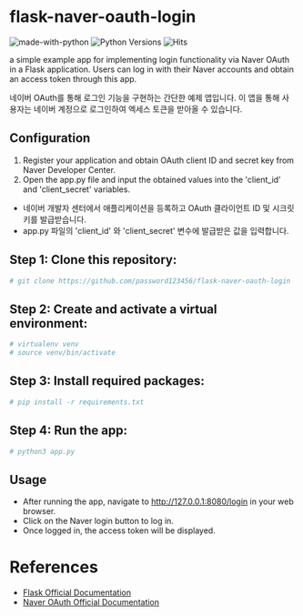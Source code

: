# flask-naver-oauth-login
![made-with-python][made-with-python]
![Python Versions][pyversion-button]
![Hits]

[pyversion-button]: https://img.shields.io/pypi/pyversions/Markdown.svg
[made-with-python]: https://img.shields.io/badge/Made%20with-Python-1f425f.svg
[Hits]: https://hits.seeyoufarm.com/api/count/incr/badge.svg?url=https%3A%2F%2Fgithub.com%2Fpassword123456%2Fflask-naver-oauth-login&count_bg=%2379C83D&title_bg=%23555555&icon=&icon_color=%23E7E7E7&title=hits&edge_flat=false

a simple example app for implementing login functionality via Naver OAuth in a Flask application. Users can log in with their Naver accounts and obtain an access token through this app.

네이버 OAuth를 통해 로그인 기능을 구현하는 간단한 예제 앱입니다. 
이 앱을 통해 사용자는 네이버 계정으로 로그인하여 엑세스 토큰을 받아올 수 있습니다.

## Configuration
1) Register your application and obtain OAuth client ID and secret key from Naver Developer Center.
2) Open the app.py file and input the obtained values into the 'client_id' and 'client_secret' variables.

- 네이버 개발자 센터에서 애플리케이션을 등록하고 OAuth 클라이언트 ID 및 시크릿 키를 발급받습니다.
- app.py 파일의 'client_id' 와 'client_secret' 변수에 발급받은 값을 입력합니다.

## Step 1: Clone this repository:
```bash
# git clone https://github.com/password123456/flask-naver-oauth-login
```

## Step 2: Create and activate a virtual environment:
```bash
# virtualenv venv
# source venv/bin/activate
```

## Step 3: Install required packages:
```bash
# pip install -r requirements.txt
```

## Step 4: Run the app:
```bash
# python3 app.py
```

## Usage
- After running the app, navigate to http://127.0.0.1:8080/login in your web browser.
- Click on the Naver login button to log in.
- Once logged in, the access token will be displayed.

# References
- [Flask Official Documentation](https://flask.palletsprojects.com/en)
- [Naver OAuth Official Documentation](https://developers.naver.com/docs/login/api/api.md)
